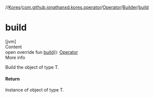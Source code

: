 //[Kores](../../../index.md)/[com.github.jonathanxd.kores.operator](../../index.md)/[Operator](../index.md)/[Builder](index.md)/[build](build.md)



# build  
[jvm]  
Content  
open override fun [build](build.md)(): [Operator](../index.md)  
More info  


Build the object of type T.



#### Return  


Instance of object of type T.

  



